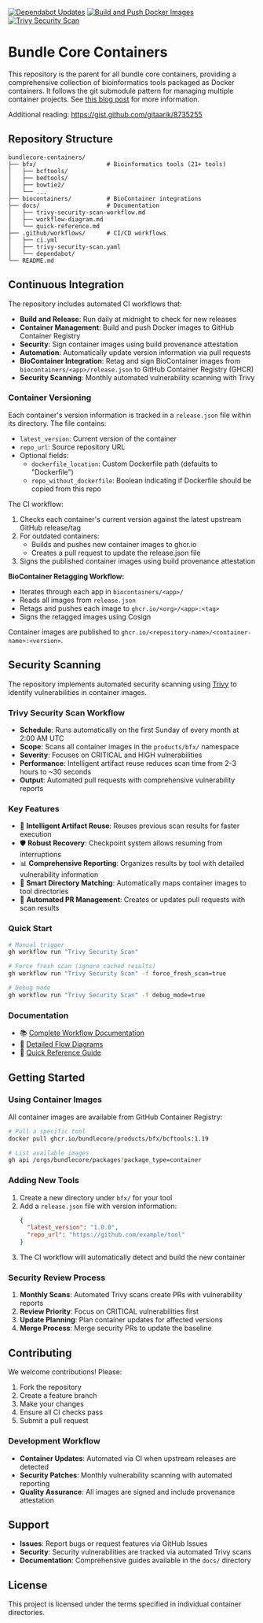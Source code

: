 [![Dependabot Updates](https://github.com/bundlecore/bundlecore-containers/actions/workflows/dependabot/dependabot-updates/badge.svg)](https://github.com/bundlecore/bundlecore-containers/actions/workflows/dependabot/dependabot-updates)
[![Build and Push Docker Images](https://github.com/bundlecore/bundlecore-containers/actions/workflows/ci.yml/badge.svg)](https://github.com/bundlecore/bundlecore-containers/actions/workflows/ci.yml)
[![Trivy Security Scan](https://github.com/bundlecore/bundlecore-containers/actions/workflows/trivy-security-scan.yaml/badge.svg)](https://github.com/bundlecore/bundlecore-containers/actions/workflows/trivy-security-scan.yaml)

# Bundle Core Containers

This repository is the parent for all bundle core containers, providing a comprehensive collection of bioinformatics tools packaged as Docker containers. It follows the git submodule pattern for managing multiple container projects. See [this blog post](https://github.blog/open-source/git/working-with-submodules/) for more information.

Additional reading: https://gist.github.com/gitaarik/8735255

## Repository Structure

```
bundlecore-containers/
├── bfx/                    # Bioinformatics tools (21+ tools)
│   ├── bcftools/
│   ├── bedtools/
│   ├── bowtie2/
│   └── ...
├── biocontainers/          # BioContainer integrations
├── docs/                   # Documentation
│   ├── trivy-security-scan-workflow.md
│   ├── workflow-diagram.md
│   └── quick-reference.md
├── .github/workflows/      # CI/CD workflows
│   ├── ci.yml
│   ├── trivy-security-scan.yaml
│   └── dependabot/
└── README.md
```

## Continuous Integration

The repository includes automated CI workflows that:

- **Build and Release**: Run daily at midnight to check for new releases
- **Container Management**: Build and push Docker images to GitHub Container Registry
- **Security**: Sign container images using build provenance attestation
- **Automation**: Automatically update version information via pull requests
- **BioContainer Integration**: Retag and sign BioContainer images from `biocontainers/<app>/release.json` to GitHub Container Registry (GHCR)
- **Security Scanning**: Monthly automated vulnerability scanning with Trivy

### Container Versioning

Each container's version information is tracked in a `release.json` file within its directory. The file contains:
- `latest_version`: Current version of the container
- `repo_url`: Source repository URL
- Optional fields:
  - `dockerfile_location`: Custom Dockerfile path (defaults to "Dockerfile")
  - `repo_without_dockerfile`: Boolean indicating if Dockerfile should be copied from this repo

The CI workflow:
1. Checks each container's current version against the latest upstream GitHub release/tag
2. For outdated containers:
   - Builds and pushes new container images to ghcr.io
   - Creates a pull request to update the release.json file
3. Signs the published container images using build provenance attestation

**BioContainer Retagging Workflow:**
- Iterates through each app in `biocontainers/<app>/`
- Reads all images from `release.json`
- Retags and pushes each image to `ghcr.io/<org>/<app>:<tag>`
- Signs the retagged images using Cosign

Container images are published to `ghcr.io/<repository-name>/<container-name>:<version>`.

## Security Scanning

The repository implements automated security scanning using [Trivy](https://trivy.dev/) to identify vulnerabilities in container images.

### Trivy Security Scan Workflow

- **Schedule**: Runs automatically on the first Sunday of every month at 2:00 AM UTC
- **Scope**: Scans all container images in the `products/bfx/` namespace
- **Severity**: Focuses on CRITICAL and HIGH vulnerabilities
- **Performance**: Intelligent artifact reuse reduces scan time from 2-3 hours to ~30 seconds
- **Output**: Automated pull requests with comprehensive vulnerability reports

### Key Features

- 🔄 **Intelligent Artifact Reuse**: Reuses previous scan results for faster execution
- 🛡️ **Robust Recovery**: Checkpoint system allows resuming from interruptions
- 📊 **Comprehensive Reporting**: Organizes results by tool with detailed vulnerability information
- 🔧 **Smart Directory Matching**: Automatically maps container images to tool directories
- 📝 **Automated PR Management**: Creates or updates pull requests with scan results

### Quick Start

```bash
# Manual trigger
gh workflow run "Trivy Security Scan"

# Force fresh scan (ignore cached results)
gh workflow run "Trivy Security Scan" -f force_fresh_scan=true

# Debug mode
gh workflow run "Trivy Security Scan" -f debug_mode=true
```

### Documentation

- 📚 [Complete Workflow Documentation](docs/trivy-security-scan-workflow.md)
- 🔄 [Detailed Flow Diagrams](docs/workflow-diagram.md)
- 🚀 [Quick Reference Guide](docs/quick-reference.md)

## Getting Started

### Using Container Images

All container images are available from GitHub Container Registry:

```bash
# Pull a specific tool
docker pull ghcr.io/bundlecore/products/bfx/bcftools:1.19

# List available images
gh api /orgs/bundlecore/packages?package_type=container
```

### Adding New Tools

1. Create a new directory under `bfx/` for your tool
2. Add a `release.json` file with version information:
   ```json
   {
     "latest_version": "1.0.0",
     "repo_url": "https://github.com/example/tool"
   }
   ```
3. The CI workflow will automatically detect and build the new container

### Security Review Process

1. **Monthly Scans**: Automated Trivy scans create PRs with vulnerability reports
2. **Review Priority**: Focus on CRITICAL vulnerabilities first
3. **Update Planning**: Plan container updates for affected versions
4. **Merge Process**: Merge security PRs to update the baseline

## Contributing

We welcome contributions! Please:

1. Fork the repository
2. Create a feature branch
3. Make your changes
4. Ensure all CI checks pass
5. Submit a pull request

### Development Workflow

- **Container Updates**: Automated via CI when upstream releases are detected
- **Security Patches**: Monthly vulnerability scanning with automated reporting
- **Quality Assurance**: All images are signed and include provenance attestation

## Support

- **Issues**: Report bugs or request features via GitHub Issues
- **Security**: Security vulnerabilities are tracked via automated Trivy scans
- **Documentation**: Comprehensive guides available in the `docs/` directory

## License

This project is licensed under the terms specified in individual container directories.


